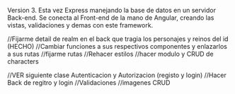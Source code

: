Version 3. Esta vez Express manejando la base de datos en un servidor Back-end. Se conecta al Front-end de la mano de Angular, creando las vistas, validaciones y demas con este framework.



//Fijarme detail de realm en el back que tragia los personajes y reinos del id  (HECHO)
//Cambiar funciones a sus respectivos componentes y enlazarlos a sus rutas
//fijarme rutas
//Rehacer estilos
//hacer modulo y CRUD de characters



//VER siguiente clase Autenticacion y Autorizacion (registo y login)
//Hacer Back de regitro y login
//Validaciones
//imagenes CRUD